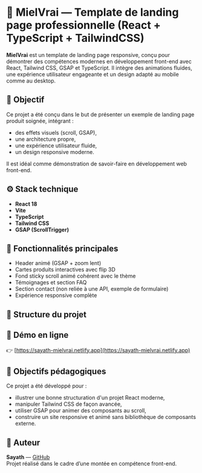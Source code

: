 # 🍯 MielVrai — Template de landing page professionnelle (React + TypeScript + TailwindCSS)

**MielVrai** est un template de landing page responsive, conçu pour démontrer des compétences modernes en développement front-end avec React, Tailwind CSS, GSAP et TypeScript. Il intègre des animations fluides, une expérience utilisateur engageante et un design adapté au mobile comme au desktop.

## 🎯 Objectif

Ce projet a été conçu dans le but de présenter un exemple de landing page produit soignée, intégrant :

- des effets visuels (scroll, GSAP),
- une architecture propre,
- une expérience utilisateur fluide,
- un design responsive moderne.

Il est idéal comme démonstration de savoir-faire en développement web front-end.

## ⚙️ Stack technique

- **React 18**
- **Vite**
- **TypeScript**
- **Tailwind CSS**
- **GSAP (ScrollTrigger)**

## 🧪 Fonctionnalités principales

- Header animé (GSAP + zoom lent)
- Cartes produits interactives avec flip 3D
- Fond sticky scroll animé cohérent avec le thème
- Témoignages et section FAQ
- Section contact (non reliée à une API, exemple de formulaire)
- Expérience responsive complète

## 📁 Structure du projet



## 🔗 Démo en ligne

👉 [https://sayath-mielvrai.netlify.app](https://sayath-mielvrai.netlify.app)

## 📌 Objectifs pédagogiques

Ce projet a été développé pour :

- illustrer une bonne structuration d'un projet React moderne,
- manipuler Tailwind CSS de façon avancée,
- utiliser GSAP pour animer des composants au scroll,
- construire un site responsive et animé sans bibliothèque de composants externe.

## 👤 Auteur

**Sayath** — [GitHub](https://github.com/yassinkh2025)  
Projet réalisé dans le cadre d’une montée en compétence front-end.  



